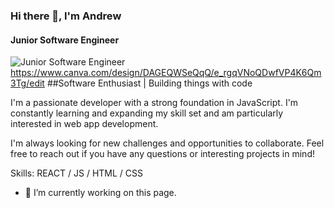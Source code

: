 
### Hi there 👋, I'm Andrew
#### Junior Software Engineer
![Junior Software Engineer](https://www.canva.com/design/DAGEQWSeQqQ/e_rgqVNoQDwfVP4K6Qm3Tg/edit)
https://www.canva.com/design/DAGEQWSeQqQ/e_rgqVNoQDwfVP4K6Qm3Tg/edit
##Software Enthusiast | Building things with code

I'm a passionate developer with a strong foundation in JavaScript. I'm constantly learning and expanding my skill set and am particularly interested in web app development.

I'm always looking for new challenges and opportunities to collaborate. Feel free to reach out if you have any questions or interesting projects in mind!

Skills:  REACT / JS / HTML / CSS

- 🔭 I’m currently working on this page. 
